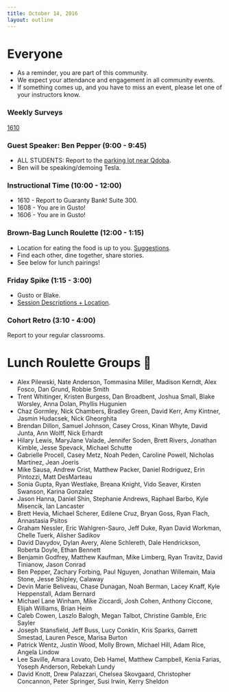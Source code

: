 ```yaml
---
title: October 14, 2016
layout: outline
---
```

# Everyone
- As a reminder, you are part of this community.
- We expect your attendance and engagement in all community events.
- If something comes up, and you have to miss an event, please let one of your instructors know.

### Weekly Surveys
[1610](https://goo.gl/forms/WF5uD27jJ6Y47R3v2)

### Guest Speaker: Ben Pepper (9:00 - 9:45)
- ALL STUDENTS: Report to the [parking lot near Qdoba](https://www.google.com/maps/dir//1533+Market+Street,+Denver,+CO+80202/@39.7496161,-104.9996108,19z/data=!4m8!4m7!1m0!1m5!1m1!1s0x876c78c4e72a2309:0xcfbccf9d54a2a1e5!2m2!1d-104.9990636!2d39.7496162).
- Ben will be speaking/demoing Tesla.

### Instructional Time (10:00 - 12:00)
- 1610 - Report to Guaranty Bank! Suite 300.
- 1608 - You are in Gusto!
- 1606 - You are in Gusto!

### Brown-Bag Lunch Roulette (12:00 - 1:15)
- Location for eating the food is up to you. [Suggestions](http://goo.gl/mHcSpv).
- Find each other, dine together, share stories.
- See below for lunch pairings!

### Friday Spike (1:15 - 3:00)
- Gusto or Blake.
- [Session Descriptions + Location](https://docs.google.com/document/d/16GOvVXm9UQSq0zsh_z9nFPEfRE9huS0gIi53EAa0sTI/edit).

### Cohort Retro (3:10 - 4:00)
Report to your regular classrooms.

# Lunch Roulette Groups :fork_and_knife:
- Alex Pilewski, Nate Anderson, Tommasina Miller, Madison Kerndt, Alex Fosco, Dan Grund, Robbie Smith
- Trent Whitinger, Kristen Burgess, Dan Broadbent, Joshua Small, Blake Worsley, Anna Dolan, Phyllis Hugunien
- Chaz Gormley, Nick Chambers, Bradley Green, David Kerr, Amy Kintner, Jasmin Hudacsek, Nick Gheorghita
- Brendan Dillon, Samuel Johnson, Casey Cross, Kinan Whyte, David Junta, Ann Wolff, Nick Erhardt
- Hilary Lewis, MaryJane Valade, Jennifer Soden, Brett Rivers, Jonathan Kimble, Jesse Spevack, Michael Schutte
- Gabrielle Procell, Casey Metz, Noah Peden, Caroline Powell, Nicholas Martinez, Jean Joeris
- Mike Sausa, Andrew Crist, Matthew Packer, Daniel Rodriguez, Erin Pintozzi, Matt DesMarteau
- Sonia Gupta, Ryan Westlake, Breana Knight, Vido Seaver, Kirsten Swanson, Karina Gonzalez
- Jason Hanna, Daniel Shin, Stephanie Andrews, Raphael Barbo, Kyle Misencik, Ian Lancaster
- Brett Hevia, Michael Scherer, Edilene Cruz, Bryan Goss, Ryan Flach, Annastasia Psitos
- Graham Nessler, Eric Wahlgren-Sauro, Jeff Duke, Ryan David Workman, Chelle Tuerk, Alisher Sadikov
- David Davydov, Dylan Avery, Alene Schlereth, Dale Hendrickson, Roberta Doyle, Ethan Bennett
- Benjamin Godfrey, Matthew Kaufman, Mike Limberg, Ryan Travitz, David Tinianow, Jason Conrad
- Ben Pepper, Zachary Forbing, Paul Nguyen, Jonathan Willemain, Maia Stone, Jesse Shipley, Calaway
- Devin Marie Beliveau, Chase Dunagan, Noah Berman, Lacey Knaff, Kyle Heppenstall, Adam Bernard
- Michael Lane Winham, Mike Ziccardi, Josh Cohen, Anthony Ciccone, Elijah Williams, Brian Heim
- Caleb Cowen, Laszlo Balogh, Megan Talbot, Christine Gamble, Eric Sayler
- Joseph Stansfield, Jeff Buss, Lucy Conklin, Kris Sparks, Garrett Smestad, Lauren Pesce, Marisa Burton
- Patrick Wentz, Justin Wood, Molly Brown, Michael Hill, Adam Rice, Angela Lindow
- Lee Saville, Amara Lovato, Deb Hamel, Matthew Campbell, Kenia Farias, Yoseph Anderson, Rebekah Lundy
- David Knott, Drew Palazzari, Chelsea Skovgaard, Christopher Concannon, Peter Springer, Susi Irwin, Kerry Sheldon
